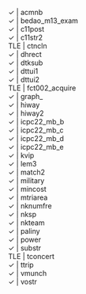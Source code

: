 ✓	| 	acmnb  
✓	| 	bedao_m13_exam  
✓	| 	c11post  
✓	| 	c11str2  
TLE	| 	ctncln  
✓	| 	dhrect  
✓	| 	dtksub  
✓	| 	dttui1  
✓	| 	dttui2  
TLE	| 	fct002_acquire  
✓	| 	graph_  
✓	| 	hiway  
✓	| 	hiway2  
✓	| 	icpc22_mb_b  
✓	| 	icpc22_mb_c  
✓	| 	icpc22_mb_d  
✓	| 	icpc22_mb_e  
✓	| 	kvip  
✓	|	lem3  
✓	|	match2  
✓	|	military  
✓	|	mincost  
✓	|	mtriarea  
✓	|	nknumfre  
✓	|	nksp  
✓	|	nkteam  
✓	|	paliny  
✓	|	power  
✓	|	substr  
TLE	|	tconcert  
✓	|	ttrip  
✓	|	vmunch  
✓	|	vostr  
